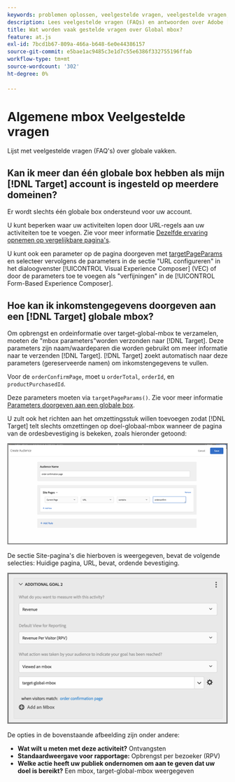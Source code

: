 ```yaml
---
keywords: problemen oplossen, veelgestelde vragen, veelgestelde vragen, veelgestelde vragen, algemene en globale vragen
description: Lees veelgestelde vragen (FAQs) en antwoorden over Adobe [!DNL Target] globale vakken.
title: Wat worden vaak gestelde vragen over Global mbox?
feature: at.js
exl-id: 7bcd1b67-809a-466a-b648-6e0e44386157
source-git-commit: e5bae1ac9485c3e1d7c55e6386f332755196ffab
workflow-type: tm+mt
source-wordcount: '302'
ht-degree: 0%

---
```


# Algemene mbox Veelgestelde vragen

Lijst met veelgestelde vragen (FAQ&#39;s) over globale vakken.

## Kan ik meer dan één globale box hebben als mijn [!DNL Target] account is ingesteld op meerdere domeinen?

Er wordt slechts één globale box ondersteund voor uw account.

U kunt beperken waar uw activiteiten lopen door URL-regels aan uw activiteiten toe te voegen. Zie voor meer informatie [Dezelfde ervaring opnemen op vergelijkbare pagina&#39;s](https://experienceleague.adobe.com/docs/target/using/experiences/vec/temtest.html).

U kunt ook een parameter op de pagina doorgeven met [targetPageParams](/help/dev/implement/client-side/atjs/atjs-functions/targetpageparams.md) en selecteer vervolgens de parameters in de sectie &quot;URL configureren&quot; in het dialoogvenster [!UICONTROL Visual Experience Composer] (VEC) of door de parameters toe te voegen als &quot;verfijningen&quot; in de [!UICONTROL Form-Based Experience Composer].

## Hoe kan ik inkomstengegevens doorgeven aan een [!DNL Target] globale mbox?

Om opbrengst en ordeinformatie over target-global-mbox te verzamelen, moeten de &quot;mbox parameters&quot;worden verzonden naar [!DNL Target]. Deze parameters zijn naam/waardeparen die worden gebruikt om meer informatie naar te verzenden [!DNL Target]. [!DNL Target] zoekt automatisch naar deze parameters (gereserveerde namen) om inkomstengegevens te vullen.

Voor de `orderConfirmPage`, moet u `orderTotal`, `orderId`, en `productPurchasedId`.

Deze parameters moeten via `targetPageParams()`. Zie voor meer informatie [Parameters doorgeven aan een globale box](/help/dev/implement/client-side/atjs/global-mbox/pass-parameters-to-global-mbox.md).

U zult ook het richten aan het omzettingsstuk willen toevoegen zodat [!DNL Target] telt slechts omzettingen op doel-globaal-mbox wanneer de pagina van de ordesbevestiging is bekeken, zoals hieronder getoond:

![alternatieve afbeelding](assets/revenue1.png)

De sectie Site-pagina&#39;s die hierboven is weergegeven, bevat de volgende selecties: Huidige pagina, URL, bevat, ordende bevestiging.

![alternatieve afbeelding](assets/revenue2.png)

De opties in de bovenstaande afbeelding zijn onder andere:

* **Wat wilt u meten met deze activiteit?** Ontvangsten
* **Standaardweergave voor rapportage:** Opbrengst per bezoeker (RPV)
* **Welke actie heeft uw publiek ondernomen om aan te geven dat uw doel is bereikt?** Een mbox, target-global-mbox weergegeven
